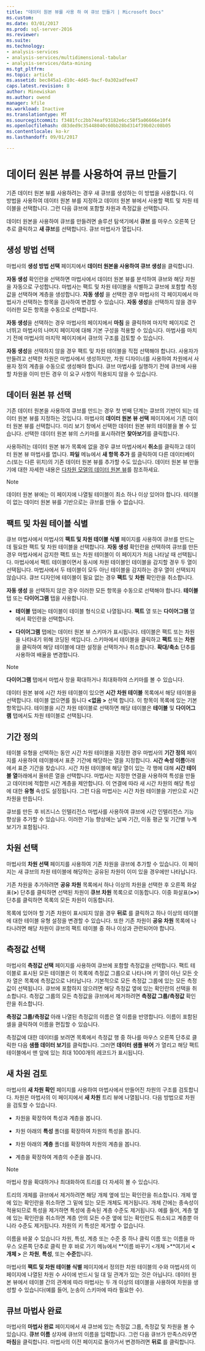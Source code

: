 ```yaml
---
title: "데이터 원본 뷰를 사용 하 여 큐브 만들기 | Microsoft Docs"
ms.custom: 
ms.date: 03/01/2017
ms.prod: sql-server-2016
ms.reviewer: 
ms.suite: 
ms.technology:
- analysis-services
- analysis-services/multidimensional-tabular
- analysis-services/data-mining
ms.tgt_pltfrm: 
ms.topic: article
ms.assetid: bec845a1-d10c-4d45-9acf-0a302adfee47
caps.latest.revision: 8
author: Minewiskan
ms.author: owend
manager: kfile
ms.workload: Inactive
ms.translationtype: MT
ms.sourcegitcommit: f3481fcc2bb74eaf93182e6cc58f5a06666e10f4
ms.openlocfilehash: d83ded9c35448040c60bb28bd314f39b02c08b05
ms.contentlocale: ko-kr
ms.lasthandoff: 09/01/2017

---
```

# <a name="create-a-cube-using-a-data-source-view"></a>데이터 원본 뷰를 사용하여 큐브 만들기
  기존 데이터 원본 뷰를 사용하려는 경우 새 큐브를 생성하는 이 방법을 사용합니다. 이 방법을 사용하여 데이터 원본 뷰를 지정하고 데이터 원본 뷰에서 사용할 팩트 및 차원 테이블을 선택합니다. 그런 다음 큐브에 포함할 차원과 측정값을 선택합니다.  
  
 데이터 원본을 사용하여 큐브를 만들려면 솔루션 탐색기에서 **큐브** 를 마우스 오른쪽 단추로 클릭하고 **새 큐브**를 선택합니다. 큐브 마법사가 열립니다.  
  
## <a name="selecting-the-build-method"></a>생성 방법 선택  
 마법사의 **생성 방법 선택** 페이지에서 **데이터 원본을 사용하여 큐브 생성**을 클릭합니다.  
  
 **자동 생성** 확인란을 선택하면 마법사에서 데이터 원본 뷰를 분석하여 큐브와 해당 차원을 자동으로 구성합니다. 마법사는 팩트 및 차원 테이블을 식별하고 큐브에 포함할 측정값을 선택하며 계층을 생성합니다. **자동 생성** 을 선택한 경우 마법사의 각 페이지에서 마법사가 선택하는 항목을 검사하여 변경할 수 있습니다. **자동 생성**을 선택하지 않을 경우 이러한 모든 항목을 수동으로 선택합니다.  
  
 **자동 생성**을 선택하는 경우 마법사의 페이지에서 **마침** 을 클릭하여 마지막 페이지로 건너뛰고 마법사의 나머지 페이지에 대해 기본 구성을 적용할 수 있습니다. 마법사를 마치기 전에 마법사의 마지막 페이지에서 큐브의 구조를 검토할 수 있습니다.  
  
 **자동 생성**을 선택하지 않을 경우 팩트 및 차원 테이블을 직접 선택해야 합니다. 사용자가 만들려고 선택한 차원은 마법사에서 생성하지만, 차원 디자이너를 사용하여 차원에서 사용자 정의 계층을 수동으로 생성해야 합니다. 큐브 마법사를 실행하기 전에 큐브에 사용할 차원을 이미 만든 경우 이 요구 사항이 적용되지 않을 수 있습니다.  
  
## <a name="selecting-the-data-source-view"></a>데이터 원본 뷰 선택  
 기존 데이터 원본을 사용하여 큐브를 만드는 경우 첫 번째 단계는 큐브의 기반이 되는 데이터 원본 뷰를 지정하는 것입니다. 마법사의 **데이터 원본 뷰 선택** 페이지에서 기존 데이터 원본 뷰를 선택합니다. 미리 보기 창에서 선택한 데이터 원본 뷰의 테이블을 볼 수 있습니다. 선택한 데이터 원본 뷰의 스키마를 표시하려면 **찾아보기**를 클릭합니다.  
  
 사용하려는 데이터 원본 뷰가 목록에 없을 경우 큐브 마법사에서 **취소**를 클릭하고 데이터 원본 뷰 마법사를 엽니다. **파일** 메뉴에서 **새 항목 추가** 를 클릭하여 다른 데이터베이스(또는 다른 위치)의 기존 데이터 원본 뷰를 추가할 수도 있습니다. 데이터 원본 뷰 만들기에 대한 자세한 내용은 [다차원 모델의 데이터 원본 뷰](../../analysis-services/multidimensional-models/data-source-views-in-multidimensional-models.md)를 참조하세요.  
  
> [!NOTE]  
>  데이터 원본 뷰에는 이 페이지에 나열될 테이블이 최소 하나 이상 있어야 합니다. 테이블이 없는 데이터 원본 뷰를 기반으로는 큐브를 만들 수 없습니다.  
  
## <a name="identify-fact-and-dimension-tables"></a>팩트 및 차원 테이블 식별  
 큐브 마법사에서 마법사의 **팩트 및 차원 테이블 식별** 페이지를 사용하여 큐브를 만드는 데 필요한 팩트 및 차원 테이블을 선택합니다. **자동 생성** 확인란을 선택하여 큐브를 만든 경우 마법사에서 감지한 팩트 또는 차원 테이블이 이 페이지가 처음 나타날 때 선택됩니다. 마법사에서 팩트 테이블이면서 동시에 차원 테이블인 테이블을 감지할 경우 두 열이 선택됩니다. 마법사에서 두 테이블이 모두 아닌 테이블을 감지하는 경우 열이 선택되지 않습니다. 큐브 디자인에 테이블이 필요 없는 경우 **팩트** 및 **차원** 확인란을 취소합니다.  
  
 **자동 생성** 을 선택하지 않은 경우 이러한 모든 항목을 수동으로 선택해야 합니다. **테이블** 탭 또는 **다이어그램** 탭을 사용합니다.  
  
-   **테이블** 탭에는 테이블이 테이블 형식으로 나열됩니다. **팩트** 열 또는 **다이어그램** 열에서 확인란을 선택합니다.  
  
-   **다이어그램** 탭에는 데이터 원본 뷰 스키마가 표시됩니다. 테이블은 팩트 또는 차원을 나타내기 위해 코딩된 색입니다. 스키마에서 테이블을 클릭하고 **팩트** 또는 **차원** 을 클릭하여 해당 테이블에 대한 설정을 선택하거나 취소합니다. **확대/축소** 단추를 사용하여 배율을 변경합니다.  
  
> [!NOTE]  
>  **다이어그램** 탭에서 마법사 창을 확대하거나 최대화하여 스키마를 볼 수 있습니다.  
  
 데이터 원본 뷰에 시간 차원 테이블이 있으면 **시간 차원 테이블** 목록에서 해당 테이블을 선택합니다. 테이블 없으면를 둡니다  **\<없음 >** 선택 합니다. 이 항목이 목록에 있는 기본 항목입니다. 테이블을 시간 차원 테이블로 선택하면 해당 테이블은 **테이블** 및 **다이어그램** 탭에서도 차원 테이블로 선택됩니다.  
  
## <a name="defining-time-periods"></a>기간 정의  
 테이블 유형을 선택하는 동안 시간 차원 테이블을 지정한 경우 마법사의 **기간 정의** 페이지를 사용하여 테이블에서 표준 기간에 해당하는 열을 지정합니다. **시간 속성 이름**아래에서 표준 기간을 찾습니다. 시간 차원 테이블에 해당 열이 있는 각 행에 대해 **시간 테이블 열**아래에서 올바른 열을 선택합니다. 마법사는 지정한 연결을 사용하여 특성을 만들고 데이터에 적합한 시간 계층을 제안합니다. 이 연결에 따라 새 시간 차원의 해당 특성에 대한 **유형** 속성도 설정됩니다. 그런 다음 마법사는 시간 차원 테이블을 기반으로 시간 차원을 만듭니다.  
  
 큐브를 만든 후 비즈니스 인텔리전스 마법사를 사용하여 큐브에 시간 인텔리전스 기능 향상을 추가할 수 있습니다. 이러한 기능 향상에는 날짜 기간, 이동 평균 및 기간별 누계 보기가 포함됩니다.  
  
## <a name="selecting-dimensions"></a>차원 선택  
 마법사의 **차원 선택** 페이지를 사용하여 기존 차원을 큐브에 추가할 수 있습니다. 이 페이지는 새 큐브의 차원 테이블에 해당하는 공유된 차원이 이미 있을 경우에만 나타납니다.  
  
 기존 차원을 추가하려면 **공유 차원** 목록에서 하나 이상의 차원을 선택한 후 오른쪽 화살표(**>**) 단추를 클릭하면 선택된 차원이 **큐브 차원** 목록으로 이동합니다. 이중 화살표(**>>**) 단추를 클릭하면 목록의 모든 차원이 이동합니다.  
  
 목록에 있어야 할 기존 차원이 표시되지 않을 경우 **뒤로** 를 클릭하고 하나 이상의 테이블에 대한 테이블 유형 설정을 변경할 수 있습니다. 또한 기존 차원이 **공유 차원** 목록에 나타나려면 해당 차원이 큐브의 팩트 테이블 중 하나 이상과 관련되어야 합니다.  
  
## <a name="selecting-measures"></a>측정값 선택  
 마법사의 **측정값 선택** 페이지를 사용하여 큐브에 포함할 측정값을 선택합니다. 팩트 테이블로 표시된 모든 테이블은 이 목록에 측정값 그룹으로 나타나며 키 열이 아닌 모든 숫자 열은 목록에 측정값으로 나타납니다. 기본적으로 모든 측정값 그룹에 있는 모든 측정값이 선택됩니다. 큐브에 포함하지 않으려면 해당 측정값 옆에 있는 확인란의 선택을 취소합니다. 측정값 그룹의 모든 측정값을 큐브에서 제거하려면 **측정값 그룹/측정값** 확인란을 취소합니다.  
  
 **측정값 그룹/측정값** 아래 나열된 측정값의 이름은 열 이름을 반영합니다. 이름이 포함된 셀을 클릭하여 이름을 편집할 수 있습니다.  
  
 측정값에 대한 데이터를 보려면 목록에서 측정값 행 중 하나를 마우스 오른쪽 단추로 클릭한 다음 **샘플 데이터 보기**를 클릭합니다. 그러면 **데이터 샘플 뷰어** 가 열리고 해당 팩트 테이블에서 맨 앞에 있는 최대 1000개의 레코드가 표시됩니다.  
  
## <a name="reviewing-new-dimensions"></a>새 차원 검토  
 마법사의 **새 차원 확인** 페이지를 사용하여 마법사에서 만들어진 차원의 구조를 검토합니다. 차원은 마법사의 이 페이지에서 **새 차원** 트리 뷰에 나열됩니다. 다음 방법으로 차원을 검토할 수 있습니다.  
  
-   차원을 확장하여 특성과 계층을 봅니다.  
  
-   차원 아래의 **특성** 폴더를 확장하여 차원의 특성을 봅니다.  
  
-   차원 아래의 **계층** 폴더를 확장하여 차원의 계층을 봅니다.  
  
-   계층을 확장하여 계층의 수준을 봅니다.  
  
> [!NOTE]  
>  마법사 창을 확대하거나 최대화하여 트리를 더 자세히 볼 수 있습니다.  
  
 트리의 개체를 큐브에서 제거하려면 해당 개체 옆에 있는 확인란을 취소합니다. 개체 옆에 있는 확인란을 취소하면 그 밑에 있는 모든 개체도 제거됩니다. 개체 간에는 종속성이 적용되므로 특성을 제거하면 특성에 종속된 계층 수준도 제거됩니다. 예를 들어, 계층 옆에 있는 확인란을 취소하면 계층 안의 모든 수준 옆에 있는 확인란도 취소되고 계층뿐 아니라 수준도 제거됩니다. 차원의 키 특성은 제거할 수 없습니다.  
  
 이름을 바꿀 수 있습니다 차원, 특성, 계층 또는 수준 중 하나 클릭 이름 또는 이름을 마우스 오른쪽 단추로 클릭 한 후 바로 가기 메뉴에서 **이름 바꾸기 \<개체 >**여기서  **\< 개체 >** 은 **차원**, **특성**, 또는 **수준**합니다.  
  
 마법사의 **팩트 및 차원 테이블 식별** 페이지에서 정의한 차원 테이블의 수와 마법사의 이 페이지에 나열된 차원 수 사이에 반드시 일 대 일 관계가 있는 것은 아닙니다. 데이터 원본 뷰에서 테이블 간의 관계에 따라 마법사는 두 개 이상의 테이블을 사용하여 차원을 생성할 수 있습니다(예를 들어, 눈송이 스키마에 따라 필요한 수).  
  
## <a name="completing-the-cube-wizard"></a>큐브 마법사 완료  
 마법사의 **마법사 완료** 페이지에서 새 큐브에 있는 측정값 그룹, 측정값 및 차원을 볼 수 있습니다. **큐브 이름** 상자에 큐브의 이름을 입력합니다. 그런 다음 큐브가 만족스러우면 **마침**을 클릭합니다. 마법사의 이전 페이지로 돌아가서 변경하려면 **뒤로** 를 클릭합니다.  
  
  

